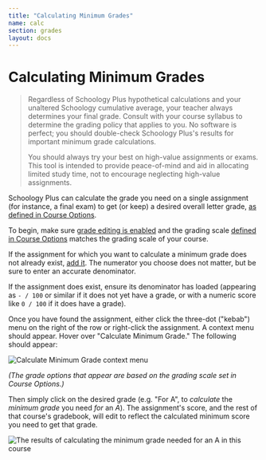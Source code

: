 ```yaml
---
title: "Calculating Minimum Grades"
name: calc
section: grades
layout: docs
---
```


# Calculating Minimum Grades

> Regardless of Schoology Plus hypothetical calculations and your unaltered Schoology cumulative average, your teacher always determines your final grade. Consult with your course syllabus to determine the grading policy that applies to you. No software is perfect; you should double-check Schoology Plus's results for important minimum grade calculations.
>
> You should always try your best on high-value assignments or exams. This tool is intended to provide peace-of-mind and aid in allocating limited study time, not to encourage neglecting high-value assignments.

Schoology Plus can calculate the grade you need on a single assignment (for instance, a final exam) to get (or keep) a desired overall letter grade, [as defined in Course Options](#Setting-Grade-Scales).

To begin, make sure [grade editing is enabled](#enabling-what-if-grades) and the grading scale [defined in Course Options](#Setting-Grade-Scales) matches the grading scale of your course.

If the assignment for which you want to calculate a minimum grade does not already exist, [add it](#Adding-New-Assignments). The numerator you choose does not matter, but be sure to enter an accurate denominator.

If the assignment does exist, ensure its denominator has loaded (appearing as `- / 100` or similar if it does not yet have a grade, or with a numeric score like `0 / 100` if it does have a grade).

Once you have found the assignment, either click the three-dot ("kebab") menu on the right of the row or right-click the assignment. A context menu should appear. Hover over "Calculate Minimum Grade." The following should appear:

![Calculate Minimum Grade context menu](https://i.imgur.com/CegIAdl.png)

*(The grade options that appear are based on the grading scale set in Course Options.)*

Then simply click on the desired grade (e.g. "For A", to *calculate* the *minimum grade* you need *for* an *A*). The assignment's score, and the rest of that course's gradebook, will edit to reflect the calculated minimum score you need to get that grade.

![The results of calculating the minimum grade needed for an A in this course](https://i.imgur.com/THjdM9l.png)